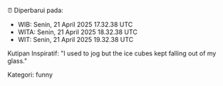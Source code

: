 ⏰ Diperbarui pada:
- WIB: Senin, 21 April 2025 17.32.38 UTC
- WITA: Senin, 21 April 2025 18.32.38 UTC
- WIT: Senin, 21 April 2025 19.32.38 UTC

Kutipan Inspiratif:
"I used to jog but the ice cubes kept falling out of my glass."


Kategori: funny

